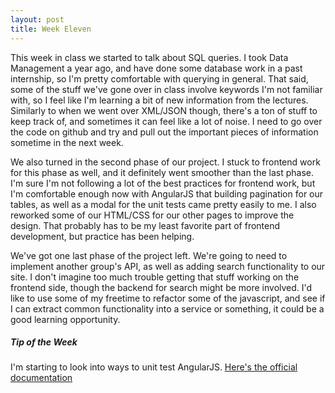 ```yaml
---
layout: post
title: Week Eleven
---
```


This week in class we started to talk about SQL queries. I took Data Management a year ago, and have done some database work in a past
internship, so I'm pretty comfortable with querying in general. That said, some of the stuff we've gone over in class involve keywords
I'm not familiar with, so I feel like I'm learning a bit of new information from the lectures. Similarly to when we went over XML/JSON though,
there's a ton of stuff to keep track of, and sometimes it can feel like a lot of noise. I need to go over the code on github and try and 
pull out the important pieces of information sometime in the next week.

We also turned in the second phase of our project. I stuck to frontend work for this phase as well, and it definitely went smoother than 
the last phase. I'm sure I'm not following a lot of the best practices for frontend work, but I'm comfortable enough now with AngularJS that
building pagination for our tables, as well as a modal for the unit tests came pretty easily to me. I also reworked some of our HTML/CSS for
our other pages to improve the design. That probably has to be my least favorite part of frontend development, but practice has been helping.

We've got one last phase of the project left. We're going to need to implement another group's API, as well as adding search functionality to
our site. I don't imagine too much trouble getting that stuff working on the frontend side, though the backend for search might be more
involved. I'd like to use some of my freetime to refactor some of the javascript, and see if I can extract common functionality into a service
or something, it could be a good learning opportunity.

##### Tip of the Week
I'm starting to look into ways to unit test AngularJS. [Here's the official documentation](https://docs.angularjs.org/guide/unit-testing)
